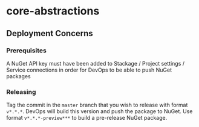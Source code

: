 # core-abstractions

## Deployment Concerns

### Prerequisites

A NuGet API key must have been added to Stackage / Project settings / Service connections in order for DevOps to be able to push NuGet packages

### Releasing

Tag the commit in the `master` branch that you wish to release with format `v*.*.*`. DevOps will build this version and push the package to NuGet. Use format `v*.*.*-preview***` to build a pre-release NuGet package.
